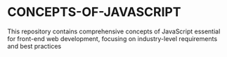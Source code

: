 # CONCEPTS-OF-JAVASCRIPT

This repository contains comprehensive concepts of JavaScript essential for front-end web development, focusing on industry-level requirements and best practices
